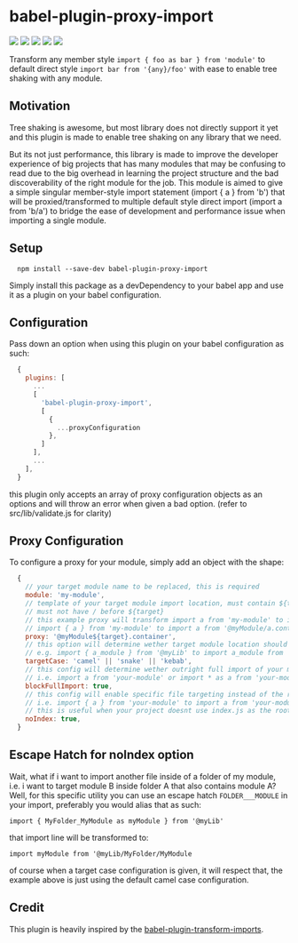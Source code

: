# babel-plugin-proxy-import

![](https://img.shields.io/circleci/project/github/dharmawankenny/babel-plugin-proxy-import/master.svg?logo=circleci&logoColor=ffffff) ![](https://img.shields.io/codecov/c/gh/dharmawankenny/babel-plugin-proxy-import.svg?logo=codecov&logoColor=ffffff) ![](https://img.shields.io/david/dharmawankenny/babel-plugin-proxy-import.svg?logo=node.js&logoColor=ffffff) ![](https://img.shields.io/github/license/dharmawankenny/babel-plugin-proxy-import.svg) ![](https://img.shields.io/github/issues-raw/dharmawankenny/babel-plugin-proxy-import.svg?logo=github&logoColor=ffffff)


Transform any member style `import { foo as bar } from 'module'` to default direct style `import bar from '{any}/foo'` with ease to enable tree shaking with any module.

## Motivation

Tree shaking is awesome, but most library does not directly support it yet and this plugin is made to enable tree shaking on any library that we need.

But its not just performance, this library is made to improve the developer experience of big projects that has many modules that may be confusing to read due to the big overhead in learning the project structure and the bad discoverability of the right module for the job. This module is aimed to give a simple singular member-style import statement (import { a } from 'b') that will be proxied/transformed to multiple default style direct import (import a from 'b/a') to bridge the ease of development and performance issue when importing a single module.

## Setup

```
  npm install --save-dev babel-plugin-proxy-import
 ```

Simply install this package as a devDependency to your babel app and use it as a plugin on your babel configuration.


## Configuration

Pass down an option when using this plugin on your babel configuration as such:

```js
  {
    plugins: [
      ...
      [
        'babel-plugin-proxy-import',
        [
          {
            ...proxyConfiguration
          },
        ]
      ],
      ...
    ],
  }
```

this plugin only accepts an array of proxy configuration objects as an options and will throw an error when given a bad option. (refer to src/lib/validate.js for clarity)

## Proxy Configuration

To configure a proxy for your module, simply add an object with the shape:

```js
  {
    // your target module name to be replaced, this is required
    module: 'my-module',
    // template of your target module import location, must contain ${target} that will be replaced with the import target,
    // must not have / before ${target}
    // this example proxy will transform import a from 'my-module' to import a from '@myModule.container' and
    // import { a } from 'my-module' to import a from '@myModule/a.container', refer to src/lib/resolveBaseTargetModule.js for clarity
    proxy: '@myModule${target}.container',
    // this option will determine wether target module location should be transformed to one of the three case structure
    // e.g. import { a_module } from '@myLib' to import a_module from '@myLib/aModule', will default to camel case
    targetCase: 'camel' || 'snake' || 'kebab',
    // this config will determine wether outright full import of your module is not allowed or not
    // i.e. import a from 'your-module' or import * as a from 'your-module'
    blockFullImport: true,
    // this config will enable specific file targeting instead of the root folder targeting when importing a module
    // i.e. import { a } from 'your-module' to import a from 'your-module/a/a' instead of 'your-module/a'
    // this is useful when your project doesnt use index.js as the root of your module
    noIndex: true,
  }
```

## Escape Hatch for noIndex option

Wait, what if i want to import another file inside of a folder of my module, i.e. i want to target module B inside folder A that also contains module A? Well, for this specific utility you can use an escape hatch `FOLDER___MODULE` in your import, preferably you would alias that as such:

`import { MyFolder_MyModule as myModule } from '@myLib'`

that import line will be transformed to:

`import myModule from '@myLib/MyFolder/MyModule`

of course when a target case configuration is given, it will respect that, the example above is just using the default camel case configuration.


## Credit

This plugin is heavily inspired by the [babel-plugin-transform-imports](https://www.npmjs.com/package/babel-plugin-transform-imports).
